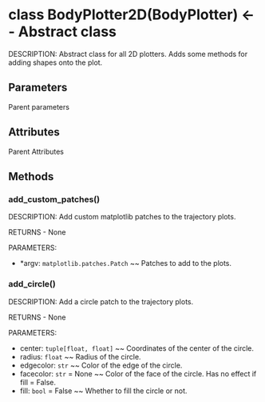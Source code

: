 # class BodyPlotter2D(BodyPlotter) <-- Abstract class
DESCRIPTION: Abstract class for all 2D plotters. Adds some methods for adding shapes onto the plot.


## Parameters
Parent parameters


## Attributes
Parent Attributes


## Methods
### add\_custom\_patches()
DESCRIPTION: Add custom matplotlib patches to the trajectory plots.

RETURNS - None

PARAMETERS:
- \*argv: `matplotlib.patches.Patch` ~~ Patches to add to the plots.


### add\_circle()
DESCRIPTION: Add a circle patch to the trajectory plots.

RETURNS - None

PARAMETERS:
- center: `tuple[float, float]` ~~ Coordinates of the center of the circle.
- radius: `float` ~~ Radius of the circle.
- edgecolor: `str` ~~ Color of the edge of the circle.
- facecolor: `str` = None ~~ Color of the face of the circle. Has no effect if fill = False.
- fill: `bool` = False ~~ Whether to fill the circle or not. 
